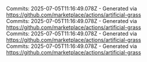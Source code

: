 Commits: 2025-07-05T11:16:49.078Z - Generated via https://github.com/marketplace/actions/artificial-grass
<br>
Commits: 2025-07-05T11:16:49.078Z - Generated via https://github.com/marketplace/actions/artificial-grass
<br>
Commits: 2025-07-05T11:16:49.078Z - Generated via https://github.com/marketplace/actions/artificial-grass
<br>
Commits: 2025-07-05T11:16:49.078Z - Generated via https://github.com/marketplace/actions/artificial-grass
<br>
